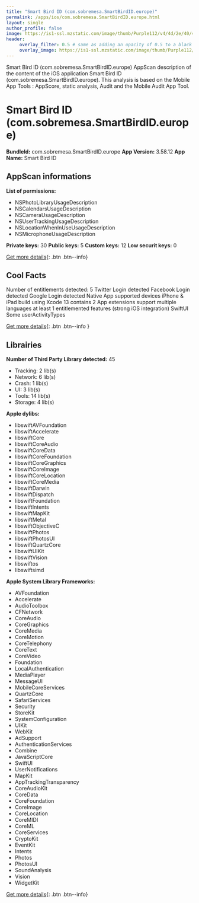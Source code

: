 ```yaml
---
title: "Smart Bird ID (com.sobremesa.SmartBirdID.europe)"
permalink: /apps/ios/com.sobremesa.SmartBirdID.europe.html
layout: single
author_profile: false
image: https://is1-ssl.mzstatic.com/image/thumb/Purple112/v4/4d/2e/40/4d2e404b-c1bd-fcc8-9c2f-1e5af15180a4/AppIcon-0-0-1x_U007emarketing-0-0-0-10-0-0-sRGB-0-0-0-GLES2_U002c0-512MB-85-220-0-0.png/512x512bb.jpg
header: 
     overlay_filter: 0.5 # same as adding an opacity of 0.5 to a black background
     overlay_image: https://is1-ssl.mzstatic.com/image/thumb/Purple112/v4/4d/2e/40/4d2e404b-c1bd-fcc8-9c2f-1e5af15180a4/AppIcon-0-0-1x_U007emarketing-0-0-0-10-0-0-sRGB-0-0-0-GLES2_U002c0-512MB-85-220-0-0.png/512x512bb.jpg
---
```

Smart Bird ID (com.sobremesa.SmartBirdID.europe) AppScan description of the content of the iOS application Smart Bird ID (com.sobremesa.SmartBirdID.europe). This analysis is based on the Mobile App Tools : AppScore, static analysis, Audit and the Mobile Audit App Tool.

# Smart Bird ID (com.sobremesa.SmartBirdID.europe)

**BundleId:** com.sobremesa.SmartBirdID.europe
**App Version:** 3.58.12
**App Name:** Smart Bird ID


## AppScan informations 

**List of permissions:** 
- NSPhotoLibraryUsageDescription
- NSCalendarsUsageDescription
- NSCameraUsageDescription
- NSUserTrackingUsageDescription
- NSLocationWhenInUseUsageDescription
- NSMicrophoneUsageDescription
  
  
**Private keys:** 30
**Public keys:** 5
**Custom keys:** 12
**Low securit keys:** 0
  
[Get more details](/pricing.html){: .btn .btn--info}

## Cool Facts

Number of entitlements detected: 5
Twitter Login detected
Facebook Login detected
Google Login detected
Native App
supported devices iPhone & iPad
build using Xcode 13
contains 2 App extensions
support multiple languages
at least 1 entitlemented features (strong iOS integration)
SwiftUI
Some userActivityTypes
  
[Get more details](/pricing.html){: .btn .btn--info }

## Librairies 
**Number of Third Party Library detected:** 45
- Tracking: 2 lib(s)
- Network: 6 lib(s)
- Crash: 1 lib(s)
- UI: 3 lib(s)
- Tools: 14 lib(s)
- Storage: 4 lib(s)


**Apple dylibs:**
- libswiftAVFoundation
- libswiftAccelerate
- libswiftCore
- libswiftCoreAudio
- libswiftCoreData
- libswiftCoreFoundation
- libswiftCoreGraphics
- libswiftCoreImage
- libswiftCoreLocation
- libswiftCoreMedia
- libswiftDarwin
- libswiftDispatch
- libswiftFoundation
- libswiftIntents
- libswiftMapKit
- libswiftMetal
- libswiftObjectiveC
- libswiftPhotos
- libswiftPhotosUI
- libswiftQuartzCore
- libswiftUIKit
- libswiftVision
- libswiftos
- libswiftsimd


**Apple System Library Frameworks:**
- AVFoundation
- Accelerate
- AudioToolbox
- CFNetwork
- CoreAudio
- CoreGraphics
- CoreMedia
- CoreMotion
- CoreTelephony
- CoreText
- CoreVideo
- Foundation
- LocalAuthentication
- MediaPlayer
- MessageUI
- MobileCoreServices
- QuartzCore
- SafariServices
- Security
- StoreKit
- SystemConfiguration
- UIKit
- WebKit
- AdSupport
- AuthenticationServices
- Combine
- JavaScriptCore
- SwiftUI
- UserNotifications
- MapKit
- AppTrackingTransparency
- CoreAudioKit
- CoreData
- CoreFoundation
- CoreImage
- CoreLocation
- CoreMIDI
- CoreML
- CoreServices
- CryptoKit
- EventKit
- Intents
- Photos
- PhotosUI
- SoundAnalysis
- Vision
- WidgetKit


  
[Get more details](/pricing.html){: .btn .btn--info}


